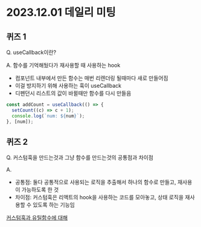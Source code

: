 # 2023.12.01 데일리 미팅

## 퀴즈 1

Q. useCallback이란?

A. 함수를 기억해뒀다가 재사용할 때 사용하는 hook

- 컴포넌트 내부에서 만든 함수는 매번 리렌더링 될때마다 새로 만들어짐
- 이걸 방지하기 위해 사용하는 훅이 useCallback
- 디펜던시 리스트의 값이 바뀔때만 함수를 다시 만들음

```js
const addCount = useCallback(() => {
  setCount((c) => c + 1);
  console.log(`num: ${num}`);
}, [num]);
```

## 퀴즈 2

Q. 커스텀훅을 만드는것과 그냥 함수를 만드는것의 공통점과 차이점

A.

- 공통점: 둘다 공통적으로 사용되는 로직을 추출해서 하나의 함수로 만들고, 재사용이 가능하도록 한 것
- 차이점: 커스텀훅은 리액트의 hook을 사용하는 코드를 모아놓고, 상태 로직을 재사용할 수 있도록 하는 기능임

[커스텀훅과 유틸함수에 대해](https://growing-jiwoo.tistory.com/83)
